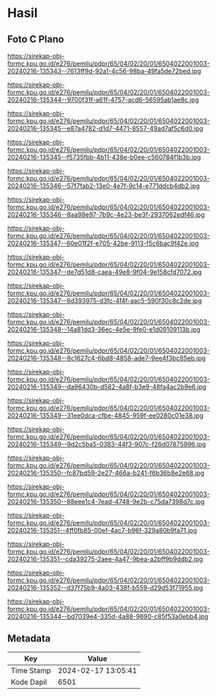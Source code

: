 # Hasil

## Foto C Plano

https://sirekap-obj-formc.kpu.go.id/e276/pemilu/pdpr/65/04/02/20/01/6504022001003-20240216-135343--7613ff9d-92a1-4c56-98ba-49fa5de72bed.jpg

https://sirekap-obj-formc.kpu.go.id/e276/pemilu/pdpr/65/04/02/20/01/6504022001003-20240216-135344--9700f31f-a61f-4757-acd6-56595ab1ae8c.jpg

https://sirekap-obj-formc.kpu.go.id/e276/pemilu/pdpr/65/04/02/20/01/6504022001003-20240216-135345--e87a4782-d1d7-4471-8557-49ad7af5c6d0.jpg

https://sirekap-obj-formc.kpu.go.id/e276/pemilu/pdpr/65/04/02/20/01/6504022001003-20240216-135345--f5735fbb-4b11-438e-b0ee-c560784f1b3b.jpg

https://sirekap-obj-formc.kpu.go.id/e276/pemilu/pdpr/65/04/02/20/01/6504022001003-20240216-135346--57f7fab2-13e0-4e7f-9c14-e771ddcb4db2.jpg

https://sirekap-obj-formc.kpu.go.id/e276/pemilu/pdpr/65/04/02/20/01/6504022001003-20240216-135346--8aa98e97-7b9c-4e23-be3f-2937062edf46.jpg

https://sirekap-obj-formc.kpu.go.id/e276/pemilu/pdpr/65/04/02/20/01/6504022001003-20240216-135347--60e01f2f-e705-42be-9113-f5c6bac9f42e.jpg

https://sirekap-obj-formc.kpu.go.id/e276/pemilu/pdpr/65/04/02/20/01/6504022001003-20240216-135347--de7d51d8-caea-49e8-9f04-9e158cfd7072.jpg

https://sirekap-obj-formc.kpu.go.id/e276/pemilu/pdpr/65/04/02/20/01/6504022001003-20240216-135347--8d393975-d3fc-4f4f-aac5-590f30c8c2de.jpg

https://sirekap-obj-formc.kpu.go.id/e276/pemilu/pdpr/65/04/02/20/01/6504022001003-20240216-135348--14a81dd3-36ec-4e5e-9fe0-e1d09109113b.jpg

https://sirekap-obj-formc.kpu.go.id/e276/pemilu/pdpr/65/04/02/20/01/6504022001003-20240216-135348--8c1627c4-6bd8-4858-ade7-9ee4f3bc85eb.jpg

https://sirekap-obj-formc.kpu.go.id/e276/pemilu/pdpr/65/04/02/20/01/6504022001003-20240216-135349--da96430b-d582-4a8f-b3e9-48fa4ac2b9e6.jpg

https://sirekap-obj-formc.kpu.go.id/e276/pemilu/pdpr/65/04/02/20/01/6504022001003-20240216-135349--31ee0dca-cfbe-4845-959f-ee0280c01e38.jpg

https://sirekap-obj-formc.kpu.go.id/e276/pemilu/pdpr/65/04/02/20/01/6504022001003-20240216-135349--9d2c5ba5-0383-44f3-907c-f26d07875996.jpg

https://sirekap-obj-formc.kpu.go.id/e276/pemilu/pdpr/65/04/02/20/01/6504022001003-20240216-135350--fc87bd59-2e27-466a-b241-f6b36b8e2e68.jpg

https://sirekap-obj-formc.kpu.go.id/e276/pemilu/pdpr/65/04/02/20/01/6504022001003-20240216-135350--88eee1c4-7ead-4748-9e2b-c75da7398d7c.jpg

https://sirekap-obj-formc.kpu.go.id/e276/pemilu/pdpr/65/04/02/20/01/6504022001003-20240216-135351--4ff0fb85-00ef-4ac7-b96f-329a80b9fa71.jpg

https://sirekap-obj-formc.kpu.go.id/e276/pemilu/pdpr/65/04/02/20/01/6504022001003-20240216-135351--cda39275-2aee-4a47-9bea-a2bff9b9ddb2.jpg

https://sirekap-obj-formc.kpu.go.id/e276/pemilu/pdpr/65/04/02/20/01/6504022001003-20240216-135352--d37f75b9-4a03-438f-b559-d29d53f71955.jpg

https://sirekap-obj-formc.kpu.go.id/e276/pemilu/pdpr/65/04/02/20/01/6504022001003-20240216-135344--bd7039e4-335d-4a88-9690-c85f53a0ebb4.jpg


## Metadata

| Key        | Value               |
| ---------- | ------------------- |
| Time Stamp | 2024-02-17 13:05:41 |
| Kode Dapil | 6501                |



